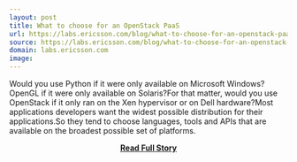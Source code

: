 ```yaml
---
layout: post
title: What to choose for an OpenStack PaaS
url: https://labs.ericsson.com/blog/what-to-choose-for-an-openstack-paas
source: https://labs.ericsson.com/blog/what-to-choose-for-an-openstack-paas
domain: labs.ericsson.com
image: 
---
```


<p>Would you use Python if it were only available on Microsoft Windows?OpenGL if it were only available on Solaris?For that matter, would you use OpenStack if it only ran on the Xen hypervisor or on Dell hardware?Most applications developers want the widest possible distribution for their applications.So they tend to choose languages, tools and APIs that are available on the broadest possible set of platforms.</p>
<center><p><a href="https://labs.ericsson.com/blog/what-to-choose-for-an-openstack-paas" style='padding:25px; font-sze:18px; font-weight: bold;'>Read Full Story</a></p></center>
